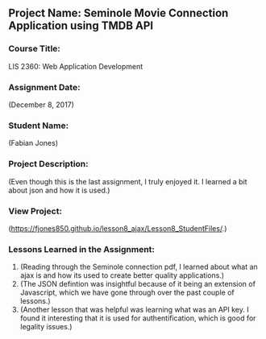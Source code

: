 ## Project Name:  Seminole Movie Connection Application using TMDB API

### Course Title:
LIS 2360:  Web Application Development

### Assignment Date:  
(December 8, 2017)

### Student Name:  
(Fabian Jones)

### Project Description:
(Even though this is the last assignment, I truly enjoyed it. I learned a bit about json and how it is used.)

### View Project:
(https://fjones850.github.io/lesson8_ajax/Lesson8_StudentFiles/.)

### Lessons Learned in the Assignment:
1. (Reading through the Seminole connection pdf, I learned about what an ajax is and how its used to create better quality applications.)
2. (The JSON defintion was insightful because of it being an extension of Javascript, which we have gone through over the past couple of lessons.)
3. (Another lesson that was helpful was learning what was an API key. I found it interesting that it is used for authentification, which is good for legality issues.)
